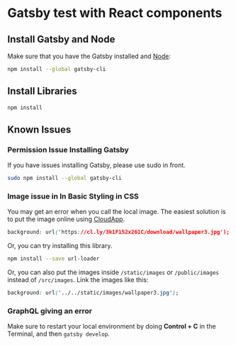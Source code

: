 # Gatsby test with React components

## Install Gatsby and Node

Make sure that you have the Gatsby installed and [Node](https://nodejs.org/en/download/)</a>:
```sh
npm install --global gatsby-cli
```

## Install Libraries
```sh
npm install
```

## Known Issues
### Permission Issue Installing Gatsby
If you have issues installing Gatsby, please use sudo in front.
```sh
sudo npm install --global gatsby-cli
```

### Image issue in In Basic Styling in CSS
You may get an error when you call the local image. The easiest solution is to put the image online using [CloudApp](http://getcloudapp.com).
```css
background: url('https://cl.ly/3k1F152x261C/download/wallpaper3.jpg');
```

Or, you can try installing this library.
```sh
npm install --save url-loader
```

Or, you can also put the images inside `/static/images` or `/public/images` instead of `/src/images`. Link the images like this:
```css
background: url('../../static/images/wallpaper3.jpg');
```

### GraphQL giving an error
Make sure to restart your local environment by doing **Control + C** in the Terminal, and then `gatsby develop`.
